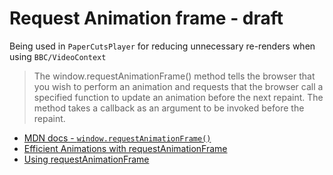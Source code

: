# Request Animation frame - draft

Being used in `PaperCutsPlayer` for reducing unnecessary re-renders when using `BBC/VideoContext`

>The window.requestAnimationFrame() method tells the browser that you wish to perform an animation and requests that the browser call a specified function to update an animation before the next repaint. The method takes a callback as an argument to be invoked before the repaint.

- [MDN docs - `window​.request​Animation​Frame()`](https://developer.mozilla.org/en-US/docs/Web/API/window/requestAnimationFrame)
- [Efficient Animations with requestAnimationFrame](https://blog.teamtreehouse.com/efficient-animations-with-requestanimationframe)
- [Using requestAnimationFrame](https://css-tricks.com/using-requestanimationframe/)
